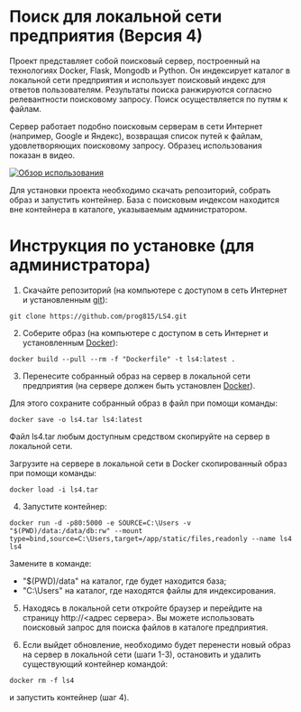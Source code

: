 # Поиск для локальной сети предприятия (Версия 4)

Проект представляет собой поисковый сервер, построенный на технологиях Docker, Flask, Mongodb и Python. Он индексирует каталог в локальной сети предприятия и использует поисковый индекс для ответов пользователям. Результаты поиска ранжируются согласно релевантности поисковому запросу. Поиск осуществляется по путям к файлам.

Сервер работает подобно поисковым серверам в сети Интернет (например, Google и Яндекс), возвращая список путей к файлам, удовлетворяющих поисковому запросу. Образец использования показан в видео.

[![Обзор использования](https://img.youtube.com/vi/VwrZZQH83QTY/1.jpg)](https://www.youtube.com/watch?v=wrZZQH83QTY)


Для установки проекта необходимо скачать репозиторий, собрать образ и запустить контейнер. База с поисковым индексом находится вне контейнера в каталоге, указываемым администратором.

# Инструкция по установке (для администратора)

1. Скачайте репозиторий (на компьютере с доступом в сеть Интернет и установленным [git](https://git-scm.com/book/ru/v2/Введение-Установка-Git)):
```
git clone https://github.com/prog815/LS4.git
```

2. Соберите образ (на компьютере с доступом в сеть Интернет и установленным [Docker](https://docs.docker.com/get-docker/)):

```
docker build --pull --rm -f "Dockerfile" -t ls4:latest .
```

3. Перенесите собранный образ на сервер в локальной сети предприятия (на сервере должен быть установлен [Docker](https://docs.docker.com/get-docker/)).

Для этого сохраните собранный образ в файл при помощи команды:
```
docker save -o ls4.tar ls4:latest
```
Файл ls4.tar любым доступным средством скопируйте на сервер в локальной сети.

Загрузите на сервере в локальной сети в Docker скопированный образ при помощи команды:
```
docker load -i ls4.tar
``` 

4. Запустите контейнер:

```
docker run -d -p80:5000 -e SOURCE=C:\Users -v "$(PWD)/data:/data/db:rw" --mount type=bind,source=C:\Users,target=/app/static/files,readonly --name ls4 ls4
```
Замените в команде: 
- "$(PWD)/data" на каталог, где будет находится база;
- "C:\Users" на каталог, где находятся файлы для индексирования.

5. Находясь в локальной сети откройте браузер и перейдите на страницу http://<адрес сервера>. Вы можете использовать поисковый запрос для поиска файлов в каталоге предприятия.

6. Если выйдет обновление, необходимо будет перенести новый образ на сервер в локальной сети (шаги 1-3), остановить и удалить существующий контейнер командой:
```
docker rm -f ls4
```
и запустить контейнер (шаг 4).